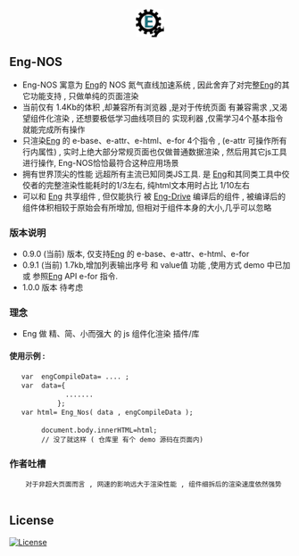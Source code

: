 <div align=center><img width="50" height="50" src="https://github.com/343830384/Eng/blob/master/img/80.png"/></div>


## Eng-NOS
   *  Eng-NOS 寓意为 [Eng](https://github.com/343830384/Eng)的 NOS 氮气直线加速系统 , 因此舍弃了对完整[Eng](https://github.com/343830384/Eng)的其它功能支持 , 只做单纯的页面渲染
   *  当前仅有 1.4Kb的体积 ,却兼容所有浏览器 ,是对于传统页面 有兼容需求 ,又渴望组件化渲染 , 还想要极低学习曲线项目的 实现利器  ,仅需学习4个基本指令就能完成所有操作
   *  只渲染[Eng](https://github.com/343830384/Eng) 的 e-base、e-attr、e-html、e-for 4个指令 , (e-attr 可操作所有行内属性) , 实时上绝大部分常规页面也仅做普通数据渲染 , 然后用其它js工具进行操作, Eng-NOS恰恰最符合这种应用场景
   *  拥有世界顶尖的性能 远超所有主流已知同类JS工具. 是 [Eng](https://github.com/343830384/Eng)和其同类工具中佼佼者的完整渲染性能耗时的1/3左右, 纯html文本用时占比 1/10左右
   *  可以和 [Eng](https://github.com/343830384/Eng) 共享组件 , 但仅能执行 被 [Eng-Drive](https://github.com/343830384/Eng-Drive) 编译后的组件 , 被编译后的组件体积相较于原始会有所增加, 但相对于组件本身的大小,几乎可以忽略

 ### 版本说明

   *  0.9.0 (当前) 版本, 仅支持[Eng](https://github.com/343830384/Eng) 的 e-base、e-attr、e-html、e-for 
   *  0.9.1 (当前) 1.7kb,增加列表输出序号 和 value值 功能 ,使用方式 demo 中已加 或 参照[Eng](https://github.com/343830384/Eng) API e-for 指令.
   *  1.0.0 版本 待考虑

### 理念

   * Eng 做 精、简、小而强大 的 js 组件化渲染 插件/库

#### 使用示例 : 
```
   var  engCompileData= .... ;
   var  data={
              .......
            };
   var html= Eng_Nos( data , engCompileData );
            
      	document.body.innerHTML=html;
      	// 没了就这样 ( 仓库里 有个 demo 源码在页面内)
```
### 作者吐槽
```
    对于非超大页面而言 , 网速的影响远大于渲染性能 , 组件细拆后的渲染速度依然强势 
     
```
## License

[![License](http://img.shields.io/badge/license-APACHE2-blue.svg)](LICENSE.txt)         